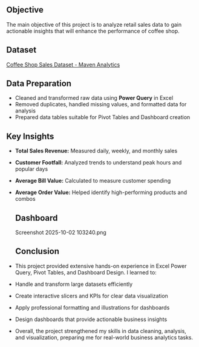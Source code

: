 ## Objective
The main objective of this project is to analyze retail sales data to gain actionable insights that will enhance the performance of coffee shop.
## Dataset
[Coffee Shop Sales Dataset - Maven Analytics](https://mavenanalytics.io/data-playground/coffee-shop-sales)

## Data Preparation
- Cleaned and transformed raw data using **Power Query** in Excel  
- Removed duplicates, handled missing values, and formatted data for analysis  
- Prepared data tables suitable for Pivot Tables and Dashboard creation  

## Key Insights
- **Total Sales Revenue:** Measured daily, weekly, and monthly sales  
- **Customer Footfall:** Analyzed trends to understand peak hours and popular days  
- **Average Bill Value:** Calculated to measure customer spending  
- **Average Order Value:** Helped identify high-performing products and combos

   ## Dashboard
  Screenshot 2025-10-02 103240.png

  ## Conclusion

- This project provided extensive hands-on experience in Excel Power Query, Pivot Tables, and Dashboard Design. I learned to:
- Handle and transform large datasets efficiently
- Create interactive slicers and KPIs for clear data visualization
- Apply professional formatting and illustrations for dashboards
- Design dashboards that provide actionable business insights
- Overall, the project strengthened my skills in data cleaning, analysis, and visualization, preparing me for real-world business analytics tasks.


